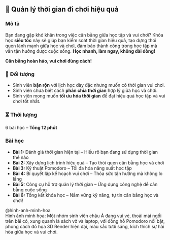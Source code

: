 ## 🎉 Quản lý thời gian đi chơi hiệu quả

### Mô tả  
Bạn đang gặp khó khăn trong việc cân bằng giữa học tập và vui chơi? Khóa học **siêu tốc** này sẽ giúp bạn kiểm soát thời gian hiệu quả, tạo dựng thói quen lành mạnh giữa học và chơi, đảm bảo thành công trong học tập mà vẫn tận hưởng được cuộc sống. **Học nhanh, làm ngay, không dài dòng!**

**Cân bằng hoàn hảo, vui chơi đúng cách!**

### 🎯 Đối tượng  
- Sinh viên **bận rộn** với lịch học dày đặc nhưng muốn có thời gian vui chơi.  
- Sinh viên chưa biết cách **phân chia thời gian** hợp lý giữa học và chơi.  
- Sinh viên mong muốn **tối ưu hóa thời gian** để đạt hiệu quả học tập và vui chơi tốt nhất.  

### ⏳ Thời lượng  
6 bài học – **Tổng 12 phút**  

### Bài học  
- **Bài 1:** Đánh giá thời gian hiện tại – Hiểu rõ bạn đang sử dụng thời gian thế nào  
- **Bài 2:** Xây dựng lịch trình hiệu quả – Tạo thói quen cân bằng học và chơi  
- **Bài 3:** Kỹ thuật Pomodoro – Tối đa hóa năng suất học tập  
- **Bài 4:** Bí quyết lập kế hoạch vui chơi – Thỏa sức tận hưởng mà không lo lắng  
- **Bài 5:** Công cụ hỗ trợ quản lý thời gian – Ứng dụng công nghệ để cân bằng cuộc sống  
- **Bài 6:** Tổng kết khóa học – Nắm vững kỹ năng, tự tin cân bằng học và chơi!

@hinh-anh-minh-hoa  
Hình ảnh minh họa: Một nhóm sinh viên châu Á đang vui vẻ, thoải mái ngồi trên bãi cỏ, xung quanh là sách vở và laptop, với đồng hồ Pomodoro nổi bật, phong cách đồ họa 3D Render hiện đại, màu sắc tươi sáng, kích thích sự hài hòa giữa học và vui chơi.